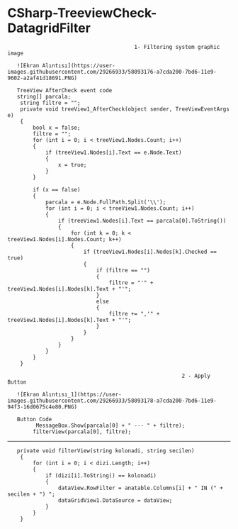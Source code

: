 # CSharp-TreeviewCheck-DatagridFilter
                                        
                                            1- Filtering system graphic image
                                          
       ![Ekran Alıntısı](https://user-images.githubusercontent.com/29266933/58093176-a7cda200-7bd6-11e9-9602-a2af41d18691.PNG)
       
       TreeView AfterCheck event code
       string[] parcala;
        string filtre = "";
        private void treeView1_AfterCheck(object sender, TreeViewEventArgs e)
        {
            bool x = false;
            filtre = "";
            for (int i = 0; i < treeView1.Nodes.Count; i++)
            {
                if (treeView1.Nodes[i].Text == e.Node.Text)
                {
                    x = true;
                }
            }

            if (x == false)
            {
                parcala = e.Node.FullPath.Split('\\');
                for (int i = 0; i < treeView1.Nodes.Count; i++)
                {
                    if (treeView1.Nodes[i].Text == parcala[0].ToString())
                    {
                        for (int k = 0; k < treeView1.Nodes[i].Nodes.Count; k++)
                        {
                            if (treeView1.Nodes[i].Nodes[k].Checked == true)
                            {
                                if (filtre == "")
                                {
                                    filtre = "'" + treeView1.Nodes[i].Nodes[k].Text + "'";
                                }
                                else
                                {
                                    filtre += ",'" + treeView1.Nodes[i].Nodes[k].Text + "'";
                                }
                            }
                        }
                    }
                }
            }
        }
        
                                                           2 - Apply Button
                                                    
       ![Ekran Alıntısı_1](https://user-images.githubusercontent.com/29266933/58093178-a7cda200-7bd6-11e9-94f3-16d0675c4e80.PNG)
       
       Button Code
             MessageBox.Show(parcala[0] + " --- " + filtre);
            filterView(parcala[0], filtre);
            
----------------------------------------------------------------------------------
       private void filterView(string kolonadi, string secilen)
        {
            for (int i = 0; i < dizi.Length; i++)
            {
                if (dizi[i].ToString() == kolonadi)
                {
                    dataView.RowFilter = anatable.Columns[i] + " IN (" + secilen + ") ";
                    dataGridView1.DataSource = dataView;
                }
            }
        } 
        
